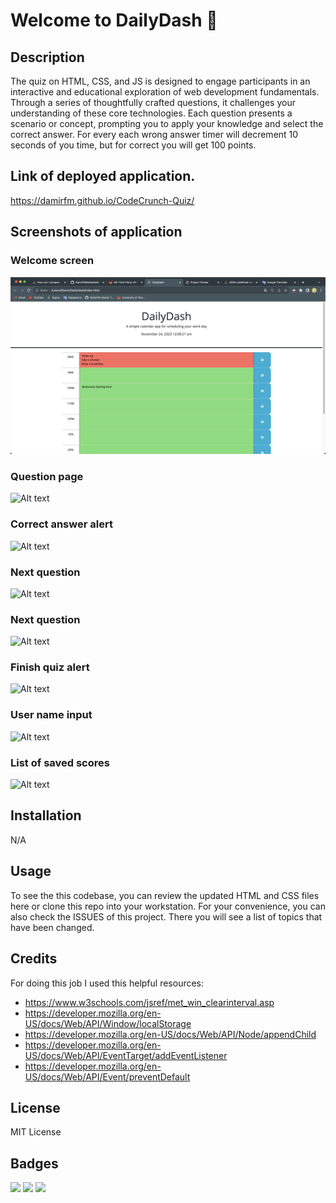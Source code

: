 # Welcome to DailyDash 📅



## Description

The quiz on HTML, CSS, and JS is designed to engage participants in an interactive and educational exploration of web development fundamentals. Through a series of thoughtfully crafted questions, it challenges your understanding of these core technologies. Each question presents a scenario or concept, prompting you to apply your knowledge and select the correct answer. For every each wrong answer timer will decrement 10 seconds of you time, but for correct you will get 100 points.

## Link of deployed application.

https://damirfm.github.io/CodeCrunch-Quiz/

## Screenshots of application

### Welcome screen

![Alt text](./Screenshots/1.png "Welcome screen")

### Question page

![Alt text](./Screenshots/2.png "Question page")

### Correct answer alert

![Alt text](./Screenshots/3.png "Correct answer alert")

### Next question

![Alt text](./Screenshots/4.png "Next question")

### Next question

![Alt text](./Screenshots/5.png "Next question")

### Finish quiz alert

![Alt text](./Screenshots/6.png "Finish quiz alert")

### User name input

![Alt text](./Screenshots/7.png "User name input")

### List of saved scores

![Alt text](./Screenshots/8.png "List of saved scores")


## Installation

N/A

## Usage

To see the this codebase, you can review the updated HTML and CSS files here or clone this repo into your workstation. For your convenience, you can also check the ISSUES of this project. There you will see a list of topics that have been changed.

## Credits

For doing this job I used this helpful resources: 

- https://www.w3schools.com/jsref/met_win_clearinterval.asp 
- https://developer.mozilla.org/en-US/docs/Web/API/Window/localStorage
- https://developer.mozilla.org/en-US/docs/Web/API/Node/appendChild
- https://developer.mozilla.org/en-US/docs/Web/API/EventTarget/addEventListener
- https://developer.mozilla.org/en-US/docs/Web/API/Event/preventDefault
## License

MIT License

## Badges


<img src="https://img.shields.io/badge/CSS3-1572B6?style=for-the-badge&logo=css3&logoColor=white" />    

<img src="https://img.shields.io/badge/HTML5-E34F26?style=for-the-badge&logo=html5&logoColor=white" />  

<img src="https://img.shields.io/badge/JavaScript-F7DF1E?style=for-the-badge&logo=javascript&logoColor=black" />  